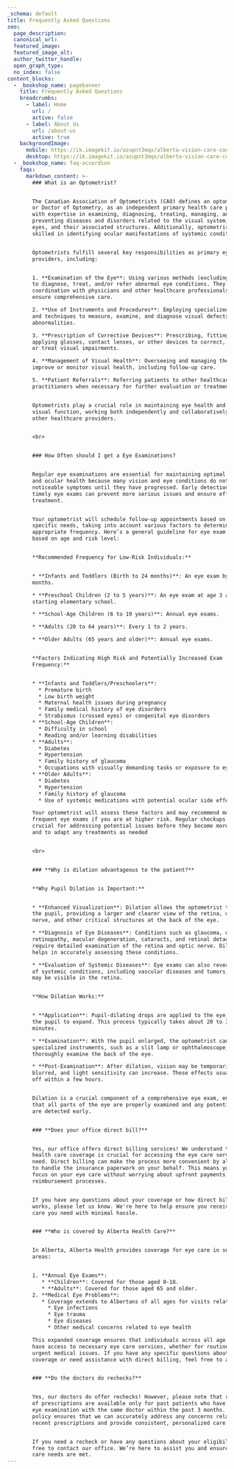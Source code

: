 ```yaml
---
_schema: default
title: Frequently Asked Questions
seo:
  page_description:
  canonical_url:
  featured_image:
  featured_image_alt:
  author_twitter_handle:
  open_graph_type:
  no_index: false
content_blocks:
  - _bookshop_name: pagebanner
    title: Frequently Asked Questions
    breadcrumbs:
      - label: Home
        url: /
        active: false
      - label: About Us
        url: /about-us
        active: true
    backgroundImage:
      mobile: https://ik.imagekit.io/azupnt3mqx/alberta-vision-care-contact-us.webp
      desktop: https://ik.imagekit.io/azupnt3mqx/alberta-vision-care-contact-us.webp
  - _bookshop_name: faq-accordion
    faqs:
      markdown_content: >-
        ### What is an Optometrist?


        The Canadian Association of Optometrists (CAO) defines an optometrist,
        or Doctor of Optometry, as an independent primary health care provider
        with expertise in examining, diagnosing, treating, managing, and
        preventing diseases and disorders related to the visual system, the
        eyes, and their associated structures. Additionally, optometrists are
        skilled in identifying ocular manifestations of systemic conditions.


        Optometrists fulfill several key responsibilities as primary eye care
        providers, including:


        1. **Examination of the Eye**: Using various methods (excluding surgery)
        to diagnose, treat, and/or refer abnormal eye conditions. They work in
        coordination with physicians and other healthcare professionals to
        ensure comprehensive care.

        2. **Use of Instruments and Procedures**: Employing specialized tools
        and techniques to measure, examine, and diagnose visual defects or eye
        abnormalities.

        3. **Prescription of Corrective Devices**: Prescribing, fitting, and
        applying glasses, contact lenses, or other devices to correct, relieve,
        or treat visual impairments.

        4. **Management of Visual Health**: Overseeing and managing therapy to
        improve or monitor visual health, including follow-up care.

        5. **Patient Referrals**: Referring patients to other healthcare
        practitioners when necessary for further evaluation or treatment.


        Optometrists play a crucial role in maintaining eye health and overall
        visual function, working both independently and collaboratively with
        other healthcare providers.


        <br>


        ### How Often should I get a Eye Examinations?


        Regular eye examinations are essential for maintaining optimal vision
        and ocular health because many vision and eye conditions do not present
        noticeable symptoms until they have progressed. Early detection through
        timely eye exams can prevent more serious issues and ensure effective
        treatment.


        Your optometrist will schedule follow-up appointments based on your
        specific needs, taking into account various factors to determine the
        appropriate frequency. Here’s a general guideline for eye exam frequency
        based on age and risk level:


        **Recommended Frequency for Low-Risk Individuals:**


        * **Infants and Toddlers (Birth to 24 months)**: An eye exam by age 6
        months.

        * **Preschool Children (2 to 5 years)**: An eye exam at age 3 and before
        starting elementary school.

        * **School-Age Children (6 to 19 years)**: Annual eye exams.

        * **Adults (20 to 64 years)**: Every 1 to 2 years.

        * **Older Adults (65 years and older)**: Annual eye exams.


        **Factors Indicating High Risk and Potentially Increased Exam
        Frequency:**


        * **Infants and Toddlers/Preschoolers**:
          * Premature birth
          * Low birth weight
          * Maternal health issues during pregnancy
          * Family medical history of eye disorders
          * Strabismus (crossed eyes) or congenital eye disorders
        * **School-Age Children**:
          * Difficulty in school
          * Reading and/or learning disabilities
        * **Adults**:
          * Diabetes
          * Hypertension
          * Family history of glaucoma
          * Occupations with visually demanding tasks or exposure to eye hazards
        * **Older Adults**:
          * Diabetes
          * Hypertension
          * Family history of glaucoma
          * Use of systemic medications with potential ocular side effects

        Your optometrist will assess these factors and may recommend more
        frequent eye exams if you are at higher risk. Regular checkups are
        crucial for addressing potential issues before they become more serious
        and to adapt any treatments as needed


        <br>


        ### **Why is dilation advantageous to the patient?**


        **Why Pupil Dilation is Important:**


        * **Enhanced Visualization**: Dilation allows the optometrist to open up
        the pupil, providing a larger and clearer view of the retina, optic
        nerve, and other critical structures at the back of the eye.

        * **Diagnosis of Eye Diseases**: Conditions such as glaucoma, diabetic
        retinopathy, macular degeneration, cataracts, and retinal detachment
        require detailed examination of the retina and optic nerve. Dilation
        helps in accurately assessing these conditions.

        * **Evaluation of Systemic Diseases**: Eye exams can also reveal signs
        of systemic conditions, including vascular diseases and tumors, which
        may be visible in the retina.


        **How Dilation Works:**


        * **Application**: Pupil-dilating drops are applied to the eye, causing
        the pupil to expand. This process typically takes about 20 to 30
        minutes.

        * **Examination**: With the pupil enlarged, the optometrist can use
        specialized instruments, such as a slit lamp or ophthalmoscope, to
        thoroughly examine the back of the eye.

        * **Post-Examination**: After dilation, vision may be temporarily
        blurred, and light sensitivity can increase. These effects usually wear
        off within a few hours.


        Dilation is a crucial component of a comprehensive eye exam, ensuring
        that all parts of the eye are properly examined and any potential issues
        are detected early.


        ### **Does your office direct bill?**


        Yes, our office offers direct billing services! We understand that
        health care coverage is crucial for accessing the eye care services you
        need. Direct billing can make the process more convenient by allowing us
        to handle the insurance paperwork on your behalf. This means you can
        focus on your eye care without worrying about upfront payments or
        reimbursement processes.


        If you have any questions about your coverage or how direct billing
        works, please let us know. We're here to help ensure you receive the
        care you need with minimal hassle.


        ### **Who is covered by Alberta Health Care?**


        In Alberta, Alberta Health provides coverage for eye care in several key
        areas:


        1. **Annual Eye Exams**:
           * **Children**: Covered for those aged 0-18.
           * **Adults**: Covered for those aged 65 and older.
        2. **Medical Eye Problems**:
           * Coverage extends to Albertans of all ages for visits related to medical eye issues such as:
             * Eye infections
             * Eye trauma
             * Eye diseases
             * Other medical concerns related to eye health

        This expanded coverage ensures that individuals across all age groups
        have access to necessary eye care services, whether for routine exams or
        urgent medical issues. If you have any specific questions about your
        coverage or need assistance with direct billing, feel free to ask!


        ### **Do the doctors do rechecks?**


        Yes, our doctors do offer rechecks! However, please note that rechecks
        of prescriptions are available only for past patients who have had an
        eye examination with the same doctor within the past 3 months. This
        policy ensures that we can accurately address any concerns related to
        recent prescriptions and provide consistent, personalized care.


        If you need a recheck or have any questions about your eligibility, feel
        free to contact our office. We’re here to assist you and ensure your eye
        care needs are met.
---
```

